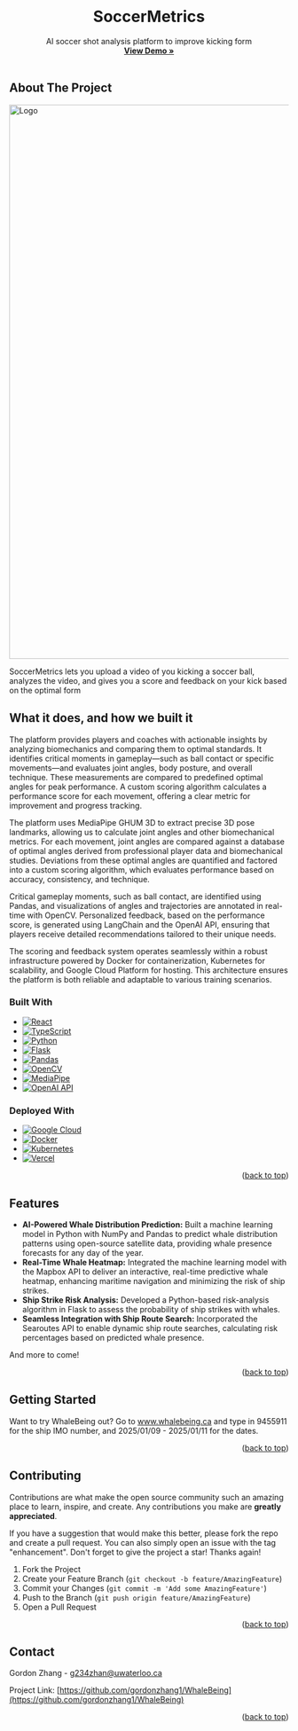 <!-- Improved compatibility of back to top link: See: https://github.com/othneildrew/Best-README-Template/pull/73 -->
<a id="readme-top"></a>
<!--
*** Thanks for checking out the Best-README-Template. If you have a suggestion
*** that would make this better, please fork the repo and create a pull request
*** or simply open an issue with the tag "enhancement".
*** Don't forget to give the project a star!
*** Thanks again! Now go create something AMAZING! :D
-->



<!-- PROJECT SHIELDS -->
<!--
*** I'm using markdown "reference style" links for readability.
*** Reference links are enclosed in brackets [ ] instead of parentheses ( ).
*** See the bottom of this document for the declaration of the reference variables
*** for contributors-url, forks-url, etc. This is an optional, concise syntax you may use.
*** https://www.markdownguide.org/basic-syntax/#reference-style-links
-->




<!-- PROJECT LOGO -->
<br />
<div align="center">

<h1 align="center">SoccerMetrics</h1>

  <p align="center">
    AI soccer shot analysis platform to improve kicking form
    <br />
    <a href="https://www.youtube.com/watch?v=WyINpCzZDsw" target="_blank"><strong>View Demo »</strong></a>
    <br />
    <br />

  </p>
</div>



<!-- TABLE OF CONTENTS -->




<!-- ABOUT THE PROJECT -->
## About The Project

  <a href="https://github.com/gordonzhang1/SoccerMetrics">
    <img src="https://www.gordonzhang.ca/assets/soccer-D0wiagJS.png" alt="Logo" width="1000" height="auto">
  </a>
  <p>  SoccerMetrics lets you upload a video of you kicking a soccer ball, analyzes the video, and gives you a score and feedback on your kick based on the optimal form
</p>


## What it does, and how we built it
</h3>
<p>The platform provides players and coaches with actionable insights by analyzing biomechanics and comparing them to optimal standards. It identifies critical moments in gameplay—such as ball contact or specific movements—and evaluates joint angles, body posture, and overall technique. These measurements are compared to predefined optimal angles for peak performance. A custom scoring algorithm calculates a performance score for each movement, offering a clear metric for improvement and progress tracking.

The platform uses MediaPipe GHUM 3D to extract precise 3D pose landmarks, allowing us to calculate joint angles and other biomechanical metrics. For each movement, joint angles are compared against a database of optimal angles derived from professional player data and biomechanical studies. Deviations from these optimal angles are quantified and factored into a custom scoring algorithm, which evaluates performance based on accuracy, consistency, and technique.

Critical gameplay moments, such as ball contact, are identified using Pandas, and visualizations of angles and trajectories are annotated in real-time with OpenCV. Personalized feedback, based on the performance score, is generated using LangChain and the OpenAI API, ensuring that players receive detailed recommendations tailored to their unique needs.

The scoring and feedback system operates seamlessly within a robust infrastructure powered by Docker for containerization, Kubernetes for scalability, and Google Cloud Platform for hosting. This architecture ensures the platform is both reliable and adaptable to various training scenarios. </p>



### Built With

* [![React][React.js]][React-url]
* [![TypeScript][TypeScript]][TypeScript-url]
* [![Python][Python]][Python-url]
* [![Flask][Flask]][Flask-url]
* [![Pandas][Pandas]][Pandas-url]
* [![OpenCV][OpenCV]][OpenCV-url]
* [![MediaPipe][MediaPipe]][MediaPipe-url]
* [![OpenAI API][OpenAI]][OpenAI-url]






### Deployed With
* [![Google Cloud][GoogleCloud]][GoogleCloud-url]
* [![Docker][Docker]][Docker-url]
* [![Kubernetes][Kubernetes]][Kubernetes-url]
* [![Vercel][Vercel]][Vercel-url]

<p align="right">(<a href="#readme-top">back to top</a>)</p>

## Features
<ul>
  <li><strong>AI-Powered Whale Distribution Prediction:</strong> Built a machine learning model in Python with NumPy and Pandas to predict whale distribution patterns using open-source satellite data, providing whale presence forecasts for any day of the year.</li>
  <li><strong>Real-Time Whale Heatmap:</strong> Integrated the machine learning model with the Mapbox API to deliver an interactive, real-time predictive whale heatmap, enhancing maritime navigation and minimizing the risk of ship strikes.</li>
  <li><strong>Ship Strike Risk Analysis:</strong> Developed a Python-based risk-analysis algorithm in Flask to assess the probability of ship strikes with whales.</li>
  <li><strong>Seamless Integration with Ship Route Search:</strong> Incorporated the Searoutes API to enable dynamic ship route searches, calculating risk percentages based on predicted whale presence.</li>

</ul>
And more to come! 
<p align="right">(<a href="#readme-top">back to top</a>)</p>



<!-- GETTING STARTED -->
## Getting Started

<p>Want to try WhaleBeing out? Go to <a href="https://www.whalebeing.co/">www.whalebeing.ca</a> and type in 9455911 for the ship IMO number, and 2025/01/09 - 2025/01/11 for the dates. </p>
<p align="right">(<a href="#readme-top">back to top</a>)</p>








<!-- CONTRIBUTING -->
## Contributing

Contributions are what make the open source community such an amazing place to learn, inspire, and create. Any contributions you make are **greatly appreciated**.

If you have a suggestion that would make this better, please fork the repo and create a pull request. You can also simply open an issue with the tag "enhancement".
Don't forget to give the project a star! Thanks again!

1. Fork the Project
2. Create your Feature Branch (`git checkout -b feature/AmazingFeature`)
3. Commit your Changes (`git commit -m 'Add some AmazingFeature'`)
4. Push to the Branch (`git push origin feature/AmazingFeature`)
5. Open a Pull Request

<p align="right">(<a href="#readme-top">back to top</a>)</p>




<!-- CONTACT -->
## Contact

Gordon Zhang - g234zhan@uwaterloo.ca

Project Link: [https://github.com/gordonzhang1/WhaleBeing](https://github.com/gordonzhang1/WhaleBeing)

<p align="right">(<a href="#readme-top">back to top</a>)</p>






<!-- MARKDOWN LINKS & IMAGES -->
<!-- https://www.markdownguide.org/basic-syntax/#reference-style-links -->
[contributors-shield]: https://img.shields.io/github/contributors/gordonzhang1/ShakespeareAI.svg?style=for-the-badge
[contributors-url]: https://github.com/gordonzhang1/ShakespeareAI/graphs/contributors
[forks-shield]: https://img.shields.io/github/forks/gordonzhang1/ShakespeareAI.svg?style=for-the-badge
[forks-url]: https://github.com/gordonzhang1/ShakespeareAI/network/members
[stars-shield]: https://img.shields.io/github/stars/gordonzhang1/ShakespeareAI.svg?style=for-the-badge
[stars-url]: https://github.com/gordonzhang1/ShakespeareAI/stargazers
[issues-shield]: https://img.shields.io/github/issues/gordonzhang1/ShakespeareAI.svg?style=for-the-badge
[issues-url]: https://github.com/gordonzhang1/ShakespeareAI/issues
[license-shield]: https://img.shields.io/github/license/gordonzhang1/ShakespeareAI.svg?style=for-the-badge
[license-url]: https://github.com/gordonzhang1/ShakespeareAI/blob/master/LICENSE.txt
[linkedin-shield]: https://img.shields.io/badge/-LinkedIn-black.svg?style=for-the-badge&logo=linkedin&colorB=555
[linkedin-url]: https://linkedin.com/in/gordonzhang1
[product-screenshot]: images/screenshot.png
[Next.js]: https://img.shields.io/badge/next.js-000000?style=for-the-badge&logo=nextdotjs&logoColor=white
[Next-url]: https://nextjs.org/
[React.js]: https://img.shields.io/badge/React-20232A?style=for-the-badge&logo=react&logoColor=61DAFB
[React-url]: https://reactjs.org/
[Vue.js]: https://img.shields.io/badge/Vue.js-35495E?style=for-the-badge&logo=vuedotjs&logoColor=4FC08D
[Vue-url]: https://vuejs.org/
[Angular.io]: https://img.shields.io/badge/Angular-DD0031?style=for-the-badge&logo=angular&logoColor=white
[Angular-url]: https://angular.io/
[Svelte.dev]: https://img.shields.io/badge/Svelte-4A4A55?style=for-the-badge&logo=svelte&logoColor=FF3E00
[Svelte-url]: https://svelte.dev/
[Laravel.com]: https://img.shields.io/badge/Laravel-FF2D20?style=for-the-badge&logo=laravel&logoColor=white
[Laravel-url]: https://laravel.com
[Bootstrap.com]: https://img.shields.io/badge/Bootstrap-563D7C?style=for-the-badge&logo=bootstrap&logoColor=white
[Bootstrap-url]: https://getbootstrap.com
[JQuery.com]: https://img.shields.io/badge/jQuery-0769AD?style=for-the-badge&logo=jquery&logoColor=white
[JQuery-url]: https://jquery.com 
[Node.js]: https://img.shields.io/badge/Node.js-43853D?style=for-the-badge&logo=node.js&logoColor=white
[Node-url]: https://nodejs.org
[Node.js]: https://img.shields.io/badge/Node.js-43853D?style=for-the-badge&logo=node.js&logoColor=white
[Node-url]: https://nodejs.org/

[OpenAI-API]: https://img.shields.io/badge/OpenAI%20API-412991?style=for-the-badge&logo=openai&logoColor=white
[OpenAI-API-url]: https://openai.com/api/

[GCP]: https://img.shields.io/badge/Cloud%20Vision%20API-4285F4?style=for-the-badge&logo=google-cloud&logoColor=white
[GCP-url]: https://cloud.google.com/vision/

[Firebase]: https://img.shields.io/badge/Firebase-FFCA28?style=for-the-badge&logo=firebase&logoColor=black
[Firebase-url]: https://firebase.google.com/

[Firestore]: https://img.shields.io/badge/Firestore-FFCA28?style=for-the-badge&logo=firebase&logoColor=black
[Firestore-url]: https://firebase.google.com/products/firestore/

[Cpp]: https://img.shields.io/badge/C++-00599C?style=for-the-badge&logo=c%2B%2B&logoColor=white
[Cpp-url]: https://isocpp.org/

[Vercel]: https://img.shields.io/badge/Vercel-000000?style=for-the-badge&logo=vercel&logoColor=white
[Vercel-url]: https://vercel.com/
[Render]: https://img.shields.io/badge/Render-46E3B7?style=for-the-badge&logo=render&logoColor=white
[Render-url]: https://render.com/

[JavaScript]: https://img.shields.io/badge/JavaScript-F7DF1E?style=for-the-badge&logo=javascript&logoColor=000000
[JavaScript-url]: https://developer.mozilla.org/en-US/docs/Web/JavaScript

[Python]: https://img.shields.io/badge/Python-3776AB?style=for-the-badge&logo=python&logoColor=FFFFFF
[Python-url]: https://www.python.org/

[Flask]: https://img.shields.io/badge/Flask-000000?style=for-the-badge&logo=flask&logoColor=white
[Flask-url]: https://flask.palletsprojects.com/

[Azure]: https://img.shields.io/badge/Azure-0089D6?style=for-the-badge&logo=microsoft-azure&logoColor=white
[Azure-url]: https://azure.microsoft.com/

[NumPy]: https://img.shields.io/badge/NumPy-013243?style=for-the-badge&logo=numpy&logoColor=white
[NumPy-url]: https://numpy.org/

[Pandas]: https://img.shields.io/badge/Pandas-150458?style=for-the-badge&logo=pandas&logoColor=white
[Pandas-url]: https://pandas.pydata.org/

[TailwindCSS]: https://img.shields.io/badge/TailwindCSS-06B6D4?style=for-the-badge&logo=tailwindcss&logoColor=white
[TailwindCSS-url]: https://tailwindcss.com/

[OpenCV]: https://img.shields.io/badge/OpenCV-5C3EE8?style=for-the-badge&logo=opencv&logoColor=white
[OpenCV-url]: https://opencv.org/
[MediaPipe]: https://img.shields.io/badge/MediaPipe-FF6F00?style=for-the-badge&logo=google&logoColor=white
[MediaPipe-url]: https://mediapipe.dev/
[GoogleCloud]: https://img.shields.io/badge/Google%20Cloud-4285F4?style=for-the-badge&logo=googlecloud&logoColor=white
[GoogleCloud-url]: https://cloud.google.com/

[TypeScript]: https://img.shields.io/badge/TypeScript-007ACC?style=for-the-badge&logo=typescript&logoColor=white
[TypeScript-url]: https://www.typescriptlang.org/

[Docker]: https://img.shields.io/badge/Docker-2496ED?style=for-the-badge&logo=docker&logoColor=white
[Docker-url]: https://www.docker.com/

[Kubernetes]: https://img.shields.io/badge/Kubernetes-326CE5?style=for-the-badge&logo=kubernetes&logoColor=white
[Kubernetes-url]: https://kubernetes.io/

[OpenAI]: https://img.shields.io/badge/OpenAI_API-412991?style=for-the-badge&logo=openai&logoColor=white
[OpenAI-url]: https://platform.openai.com/
